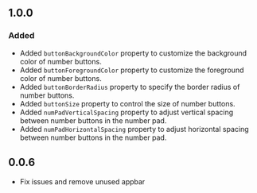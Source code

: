 ## 1.0.0

### Added

- Added `buttonBackgroundColor` property to customize the background color of number buttons.
- Added `buttonForegroundColor` property to customize the foreground color of number buttons.
- Added `buttonBorderRadius` property to specify the border radius of number buttons.
- Added `buttonSize` property to control the size of number buttons.
- Added `numPadVerticalSpacing` property to adjust vertical spacing between number buttons in the number pad.
- Added `numPadHorizontalSpacing` property to adjust horizontal spacing between number buttons in the number pad.

## 0.0.6

- Fix issues and remove unused appbar
